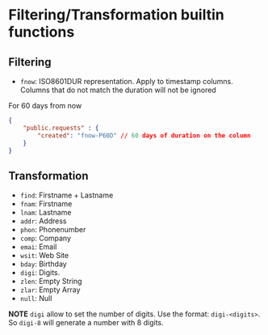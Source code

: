 # Filtering/Transformation builtin functions

## Filtering

- `fnow`: ISO8601DUR representation. Apply to timestamp columns. Columns that do not match the duration will not be ignored

For 60 days from now
```json
{
	"public.requests" : {
		"created": "fnow-P60D" // 60 days of duration on the column
	}
}
```
## Transformation

- `find`: Firstname + Lastname
- `fnam`: Firstname
- `lnam`: Lastname
- `addr`: Address
- `phon`: Phonenumber
- `comp`: Company
- `emai`: Email
- `wsit`: Web Site
- `bday`: Birthday
- `digi`: Digits.
- `zlen`: Empty String
- `zlar`: Empty Array
- `null`: Null

__NOTE__ `digi` allow to set the number of digits. Use the format: `digi-<digits>`. So `digi-8` will generate a number with 8 digits.
